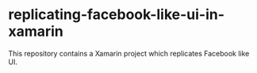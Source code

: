 # replicating-facebook-like-ui-in-xamarin
This repository contains a Xamarin project which replicates Facebook like UI. 
